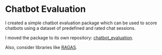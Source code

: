 # Chatbot Evaluation

I created a simple chatbot evaluation package which can be used to score chatbots using a dataset of predefined and rated chat sessions.

I moved the package to its own repository: [chatbot_evaluation](https://github.com/mxagar/chatbot_evaluation).

Also, consider libraries like [RAGAS](https://docs.ragas.io/en/latest/getstarted/index.html).
